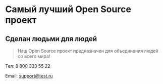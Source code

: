 # Самый лучший Open Source проект

## Сделан людьми для людей

> Наш Open Source проект предназначен для объединения людей со всего мира!


 Тел: 8 800 333 55 22
 
 Email: support@test.ru
